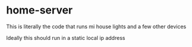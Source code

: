 ﻿# home-server
This is literally the code that runs mi house lights and a few other devices

Ideally this should run in a static local ip address
